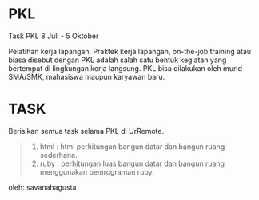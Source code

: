 # PKL
Task PKL 8 Juli - 5 Oktober

Pelatihan kerja lapangan, Praktek kerja lapangan, on-the-job training atau biasa disebut dengan PKL 
adalah salah satu bentuk kegiatan yang bertempat di lingkungan kerja langsung. PKL bisa dilakukan oleh murid SMA/SMK, 
mahasiswa maupun karyawan baru.

# TASK
Berisikan semua task selama PKL di UrRemote. 
  >  1. html : html perhitungan bangun datar dan bangun ruang sederhana.
  >  2. ruby : perhitungan luas bangun datar dan bangun ruang menggunakan pemrograman ruby.
  
  
oleh: savanahagusta
